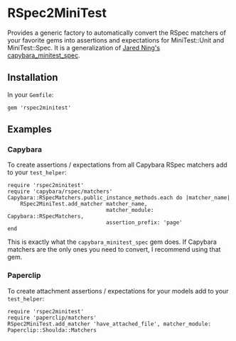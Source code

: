# RSpec2MiniTest

Provides a generic factory to automatically convert the RSpec matchers of your favorite
gems into assertions and expectations for MiniTest::Unit and MiniTest::Spec.
It is a generalization of [Jared Ning's capybara_minitest_spec](https://github.com/ordinaryzelig/capybara_minitest_spec).

## Installation

In your `Gemfile`:

    gem 'rspec2minitest'

## Examples

### Capybara

To create assertions / expectations from all Capybara RSpec matchers add to your `test_helper`:

    require 'rspec2minitest'
    require 'capybara/rspec/matchers'
    Capybara::RSpecMatchers.public_instance_methods.each do |matcher_name|
        RSpec2MiniTest.add_matcher matcher_name,
                                   matcher_module: Capybara::RSpecMatchers,
                                   assertion_prefix: 'page'
    end

This is exactly what the `capybara_minitest_spec` gem does. If Capybara
matchers are the only ones you need to convert, I recommend using that gem.

### Paperclip

To create attachment assertions / expectations for your models add to your `test_helper`:

    require 'rspec2minitest'
    require 'paperclip/matchers'
    RSpec2MiniTest.add_matcher 'have_attached_file', matcher_module: Paperclip::Shoulda::Matchers